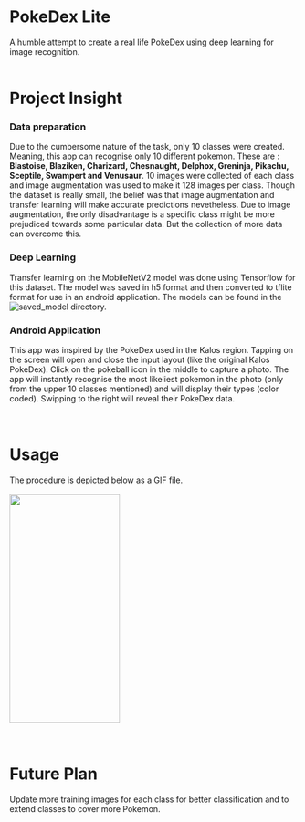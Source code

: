 # PokeDex Lite
A humble attempt to create a real life PokeDex using deep learning for image recognition.
<br><br>
# Project Insight
### Data preparation
Due to the cumbersome nature of the task, only 10 classes were created. Meaning, this app can recognise only 10 different pokemon. These are : <b>Blastoise, Blaziken, Charizard, Chesnaught, Delphox, Greninja, Pikachu, Sceptile, Swampert and Venusaur</b>. 10 images were collected of each class and image augmentation was used to make it 128 images per class. Though the dataset is really small, the belief was that image augmentation and transfer learning will make accurate predictions nevetheless. Due to image augmentation, the only disadvantage is a specific class might be more prejudiced towards some particular data. But the collection of more data can overcome this.
<br>
### Deep Learning
Transfer learning on the MobileNetV2 model was done using Tensorflow for this dataset. The model was saved in h5 format and then converted to tflite format for use in an android application. The models can be found in the ![saved_model](saved_model) directory.
<br>
### Android Application
This app was inspired by the PokeDex used in the Kalos region. Tapping on the screen will open and close the input layout (like the original Kalos PokeDex). Click on the pokeball icon in the middle to capture a photo. The app will instantly recognise the most likeliest pokemon in the photo (only from the upper 10 classes mentioned) and will display their types (color coded). Swipping to the right will reveal their PokeDex data.
<br><br><br>
# Usage
The procedure is depicted below as a GIF file. <br><br>
<img src="Prototype/usage.gif" height=400 width=193/>
<br><br><br>
# Future Plan
Update more training images for each class for better classification and to extend classes to cover more Pokemon.
